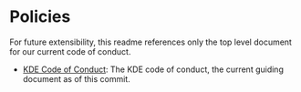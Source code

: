 Policies
========

For future extensibility, this readme references only the top level document for our current code of conduct.

* [KDE Code of Conduct](kde_coc.md): The KDE code of conduct, the current guiding document as of this commit.